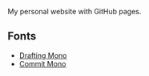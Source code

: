 My personal website with GitHub pages.

## Fonts

- [Drafting Mono](https://indestructibletype.com/Drafting/)
- [Commit Mono](https://commitmono.com)